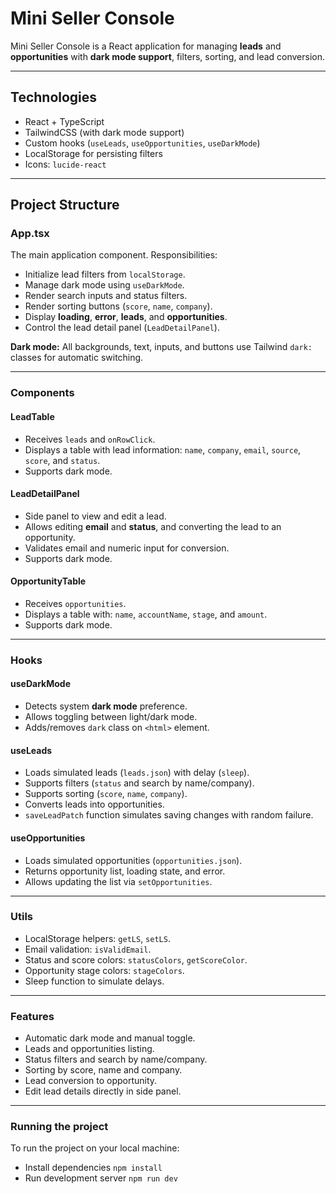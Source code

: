 # Mini Seller Console

Mini Seller Console is a React application for managing **leads** and **opportunities** with **dark mode support**, filters, sorting, and lead conversion.

---

## Technologies

- React + TypeScript
- TailwindCSS (with dark mode support)
- Custom hooks (`useLeads`, `useOpportunities`, `useDarkMode`)
- LocalStorage for persisting filters
- Icons: `lucide-react`

---

## Project Structure

### App.tsx

The main application component. Responsibilities:

- Initialize lead filters from `localStorage`.
- Manage dark mode using `useDarkMode`.
- Render search inputs and status filters.
- Render sorting buttons (`score`, `name`, `company`).
- Display **loading**, **error**, **leads**, and **opportunities**.
- Control the lead detail panel (`LeadDetailPanel`).

**Dark mode:** All backgrounds, text, inputs, and buttons use Tailwind `dark:` classes for automatic switching.

---

### Components

#### LeadTable

- Receives `leads` and `onRowClick`.
- Displays a table with lead information: `name`, `company`, `email`, `source`, `score`, and `status`.
- Supports dark mode.

#### LeadDetailPanel

- Side panel to view and edit a lead.
- Allows editing **email** and **status**, and converting the lead to an opportunity.
- Validates email and numeric input for conversion.
- Supports dark mode.

#### OpportunityTable

- Receives `opportunities`.
- Displays a table with: `name`, `accountName`, `stage`, and `amount`.
- Supports dark mode.

---

### Hooks

#### useDarkMode

- Detects system **dark mode** preference.
- Allows toggling between light/dark mode.
- Adds/removes `dark` class on `<html>` element.

#### useLeads

- Loads simulated leads (`leads.json`) with delay (`sleep`).
- Supports filters (`status` and search by name/company).
- Supports sorting (`score`, `name`, `company`).
- Converts leads into opportunities.
- `saveLeadPatch` function simulates saving changes with random failure.

#### useOpportunities

- Loads simulated opportunities (`opportunities.json`).
- Returns opportunity list, loading state, and error.
- Allows updating the list via `setOpportunities`.

---

### Utils

- LocalStorage helpers: `getLS`, `setLS`.
- Email validation: `isValidEmail`.
- Status and score colors: `statusColors`, `getScoreColor`.
- Opportunity stage colors: `stageColors`.
- Sleep function to simulate delays.

---

### Features

- Automatic dark mode and manual toggle.
- Leads and opportunities listing.
- Status filters and search by name/company.
- Sorting by score, name and company.
- Lead conversion to opportunity.
- Edit lead details directly in side panel.

---

### Running the project

To run the project on your local machine:

- Install dependencies
  `npm install`
- Run development server
  `npm run dev`
